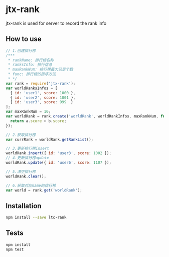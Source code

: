 # jtx-rank
jtx-rank is used for server to record the rank info

## How to use
```js
// 1.创建排行榜
/***
 * rankName: 排行榜名称
 * ranksInfo: 排行信息
 * maxRankNum: 排行榜最大记录个数
 * func: 排行榜的排序方法
 * */ 
var rank = require('jtx-rank');
var worldRanksInfos = [
  { id: 'user1', score: 1000 },
  { id: 'user2', score: 1001 },
  { id: 'user3', score: 999  }
];
var maxRankNum = 10;
var worldRank = rank.create('worldRank', worldRankInfos, maxRankNum, function(a, b) {
  return a.score > b.score;
});

// 2.获取排行榜
var currRank = worldRank.getRankList();

// 3.更新排行榜insert
worldRank.insert({ id: 'user3', score: 1002 });
// 4.更新排行榜update
worldRank.update({ id: 'user6', score: 1107 });

// 5.清空排行榜
worldRank.clear();

// 6.获取对应name的排行榜
var world = rank.get('worldRank');
```

## Installation
```sh
npm install --save ltc-rank
```

## Tests
```sh
npm install
npm test
```